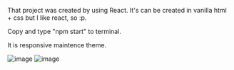 That project was created by using React.
It's can be created in vanilla html + css but I like react, so :p.

Copy and type "npm start" to terminal.

It is responsive maintence theme.

![image](https://user-images.githubusercontent.com/46069858/162628101-14d96a18-1bf4-4b23-8454-17150b1f599b.png)
![image](https://user-images.githubusercontent.com/46069858/162628127-dc4a1bb6-5ec4-4a22-9038-6bbf0342ff90.png)
